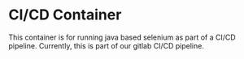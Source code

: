
# CI/CD Container #
This container is for running java based selenium as part of a CI/CD pipeline. Currently, this is part of our gitlab CI/CD pipeline.

